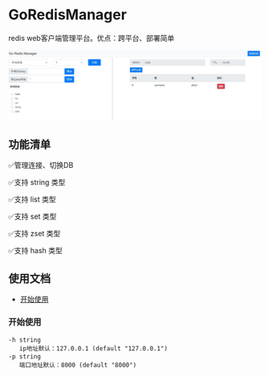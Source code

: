 # GoRedisManager
redis web客户端管理平台。优点：跨平台、部署简单

![logo](readme/index.JPG)

## 功能清单

:white_check_mark:管理连接、切换DB

:white_check_mark:支持 string 类型

:white_check_mark:支持 list 类型

:white_check_mark:支持 set 类型

:white_check_mark:支持 zset 类型

:white_check_mark:支持 hash 类型

## 使用文档
- [开始使用](#开始使用)

### <a name="开始使用">开始使用</a>

```shell
-h string
   ip地址默认：127.0.0.1 (default "127.0.0.1")
-p string
   端口地址默认：8000 (default "8000")
```

